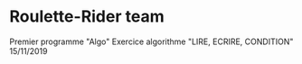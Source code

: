 # Roulette-Rider team
Premier programme "Algo"
Exercice algorithme "LIRE, ECRIRE, CONDITION"
15/11/2019